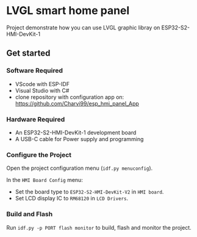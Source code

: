 # LVGL smart home panel

Project demonstrate how you can use LVGL graphic libray on ESP32-S2-HMI-DevKit-1

## Get started 
### Software Required
* VScode with ESP-IDF 
* Visual Studio with C# 
* clone repository with configuration app on: https://github.com/Charvi99/esp_hmi_panel_App

### Hardware Required

* An ESP32-S2-HMI-DevKit-1 development board
* A USB-C cable for Power supply and programming

### Configure the Project

Open the project configuration menu (`idf.py menuconfig`). 

In the `HMI Board Config` menu:

* Set the board type to `ESP32-S2-HMI-DevKit-V2` in `HMI board`.
* Set LCD display IC to `RM68120` in `LCD Drivers`.

### Build and Flash

Run `idf.py -p PORT flash monitor` to build, flash and monitor the project.

